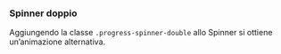 ### Spinner doppio

Aggiungendo la classe `.progress-spinner-double` allo Spinner si ottiene un’animazione alternativa.

<!-- STORY -->